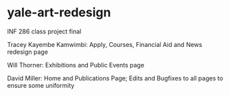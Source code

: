 # yale-art-redesign
INF 286 class project final



Tracey Kayembe Kamwimbi: Apply, Courses, Financial Aid and News redesign page

Will Thorner: Exhibitions and Public Events page

David Miller: Home and Publications Page; Edits and Bugfixes to all pages to ensure some uniformity
